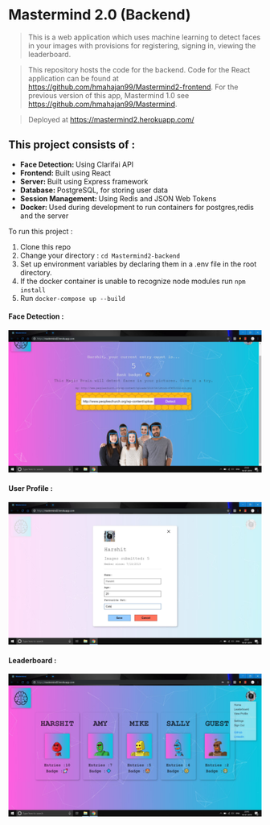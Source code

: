 # Mastermind 2.0 (Backend)

> This is a web application which uses machine learning to detect faces in your images with provisions for registering, signing in, viewing the leaderboard.

> This repository hosts the code for the backend. Code for the React application can be found at https://github.com/hmahajan99/Mastermind2-frontend.
For the previous version of this app, Mastermind 1.0 see https://github.com/hmahajan99/Mastermind.

> Deployed at https://mastermind2.herokuapp.com/

## This project consists of :
<ul>
<li><b>Face Detection: </b>Using Clarifai API</li>
<li><b>Frontend: </b>Built using React</li>
<li><b>Server: </b>Built using Express framework</li>
<li><b>Database: </b>PostgreSQL, for storing user data</li>
<li><b>Session Management: </b>Using Redis and JSON Web Tokens</li>
<li><b>Docker: </b>Used during development to run containers for postgres,redis and the server</li>
</ul>

To run this project :
1. Clone this repo
2. Change your directory : `cd Mastermind2-backend`
3. Set up environment variables by declaring them in a .env file in the root directory. 
4. If the docker container is unable to recognize node modules run `npm install`
5. Run `docker-compose up --build`

#### Face Detection :
![](screenshots/FaceDetection.JPG)

#### User Profile :
![](screenshots/Profile.JPG)

#### Leaderboard :
![](screenshots/Leaderboard.JPG)
